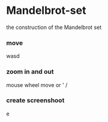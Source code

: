 # Mandelbrot-set
the construction of the Mandelbrot set
### move
wasd 
### zoom in and out
mouse wheel move or ' /
### create screenshoot
e
